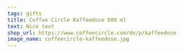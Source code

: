 ```yaml
---
tags: gifts
title: Coffee Circle Kaffeedose 500 ml
text: Nice text
shop_url: https://www.coffeecircle.com/de/p/kaffeedose
image_name: coffeecircle-kaffeedose.jpg
---
```

